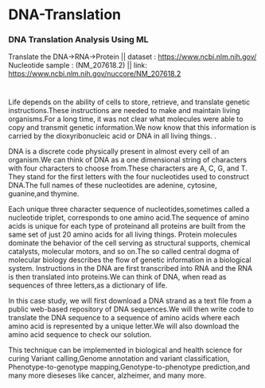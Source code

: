 # DNA-Translation
### DNA Translation Analysis Using ML
Translate the DNA->RNA->Protein || dataset : https://www.ncbi.nlm.nih.gov/ 
Nucleotide sample : (NM_207618.2) ||  link: https://www.ncbi.nlm.nih.gov/nuccore/NM_207618.2
#
#
Life depends on the ability of cells to store, retrieve, and translate genetic instructions.These instructions are needed to make and maintain living organisms.For a long time, it was not clear what molecules were able to copy and transmit genetic information.We now know that this information is carried by the dioxyribonucleic acid or DNA in all living things. . 

DNA is a discrete code physically present in almost every cell of an organism.We can think of DNA as a one dimensional string of characters with four characters to choose from.These characters are A, C, G, and T. They stand for the first letters with the four nucleotides used to construct DNA.The full names of these nucleotides are adenine, cytosine, guanine,and thymine.

Each unique three character sequence of nucleotides,sometimes called a nucleotide triplet, corresponds to one amino acid.The sequence of amino acids is unique for each type of proteinand all proteins are built from the same set of just 20 amino acids for all living things. Protein molecules dominate the behavior of the cell serving as structural supports, chemical catalysts, molecular motors, and so on.The so called central dogma of molecular biology describes the flow of genetic information in a biological system. Instructions in the DNA are first transcribed into RNA and the RNA is then translated into proteins.We can think of DNA, when read as sequences of three letters,as a dictionary of life.

In this case study, we will first download a DNA strand as a text file from a public web-based repository of DNA sequences.We will then write code to translate the DNA sequence to a sequence of amino acids where each amino acid is represented by a unique letter.We will also download the amino acid sequence to check our solution.

This technique can be implemented in biological and health science for curing Variant calling,Genome annotation and variant classification, Phenotype-to-genotype mapping,Genotype-to-phenotype prediction,and many more dieseses like cancer, alzheimer, and many more.    
#

